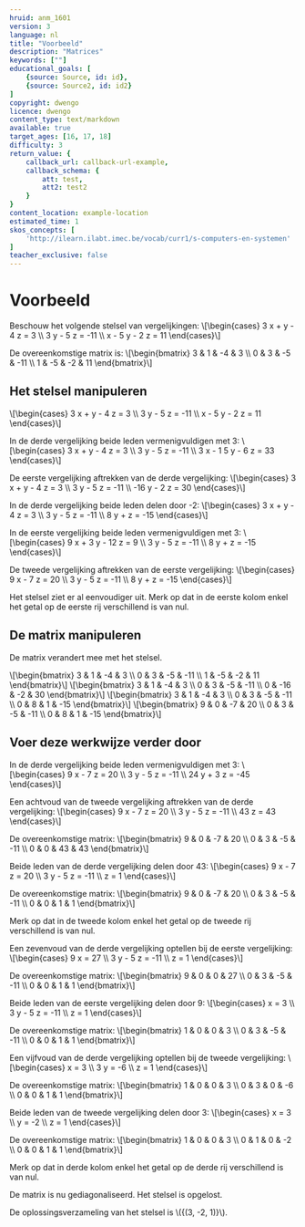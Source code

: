 ```yaml
---
hruid: anm_1601
version: 3
language: nl
title: "Voorbeeld"
description: "Matrices"
keywords: [""]
educational_goals: [
    {source: Source, id: id}, 
    {source: Source2, id: id2}
]
copyright: dwengo
licence: dwengo
content_type: text/markdown
available: true
target_ages: [16, 17, 18]
difficulty: 3
return_value: {
    callback_url: callback-url-example,
    callback_schema: {
        att: test,
        att2: test2
    }
}
content_location: example-location
estimated_time: 1
skos_concepts: [
    'http://ilearn.ilabt.imec.be/vocab/curr1/s-computers-en-systemen'
]
teacher_exclusive: false
---
```


# Voorbeeld

Beschouw het volgende stelsel van vergelijkingen:
\\[\begin{cases} 3 x + y - 4 z = 3 \\\ 3 y - 5 z = -11 \\\ x - 5 y - 2 z = 11 \end{cases}\\]

De overeenkomstige matrix is:
\\[\begin{bmatrix} 3 & 1 & -4 & 3 \\\ 0 & 3 & -5 & -11 \\\ 1 & -5 & -2 & 11 \end{bmatrix}\\]

## Het stelsel manipuleren 

\\[\begin{cases} 3 x + y - 4 z = 3 \\\ 3 y - 5 z = -11 \\\ x - 5 y - 2 z = 11 \end{cases}\\]

In de derde vergelijking beide leden vermenigvuldigen met 3:
\\[\begin{cases} 3 x + y - 4 z = 3 \\\ 3 y - 5 z = -11 \\\ 3 x - 1 5 y - 6 z = 33 \end{cases}\\]

De eerste vergelijking aftrekken van de derde vergelijking:
\\[\begin{cases} 3 x + y - 4 z = 3 \\\ 3 y - 5 z = -11 \\\ -16 y - 2 z = 30 \end{cases}\\]

In de derde vergelijking beide leden delen door -2:
\\[\begin{cases} 3 x + y - 4 z = 3 \\\ 3 y - 5 z = -11 \\\ 8 y + z = -15 \end{cases}\\]

In de eerste vergelijking beide leden vermenigvuldigen met 3:
\\[\begin{cases} 9 x + 3 y - 12 z = 9 \\\ 3 y - 5 z = -11 \\\ 8 y + z = -15 \end{cases}\\]

De tweede vergelijking aftrekken van de eerste vergelijking:
\\[\begin{cases} 9 x - 7 z = 20 \\\ 3 y - 5 z = -11 \\\ 8 y + z = -15 \end{cases}\\]

Het stelsel ziet er al eenvoudiger uit. Merk op dat in de eerste kolom enkel het getal op de eerste rij verschillend is van nul.

## De matrix manipuleren 
De matrix verandert mee met het stelsel.

\\[\begin{bmatrix} 3 & 1 & -4 & 3 \\\ 0 & 3 & -5 & -11 \\\ 1 & -5 & -2 & 11 \end{bmatrix}\\]
\\[\begin{bmatrix} 3 & 1 & -4 & 3 \\\ 0 & 3 & -5 & -11 \\\ 0 & -16 & -2 & 30 \end{bmatrix}\\]
\\[\begin{bmatrix} 3 & 1 & -4 & 3 \\\ 0 & 3 & -5 & -11 \\\ 0 & 8 & 1 & -15 \end{bmatrix}\\]
\\[\begin{bmatrix} 9 & 0 & -7 & 20 \\\ 0 & 3 & -5 & -11 \\\ 0 & 8 & 1 & -15 \end{bmatrix}\\]

## Voer deze werkwijze verder door
In de derde vergelijking beide leden vermenigvuldigen met 3:
\\[\begin{cases} 9 x - 7 z = 20 \\\ 3 y - 5 z = -11 \\\ 24 y + 3 z = -45 \end{cases}\\]

Een achtvoud van de tweede vergelijking aftrekken van de derde vergelijking:
\\[\begin{cases} 9 x - 7 z = 20 \\\ 3 y - 5 z = -11 \\\ 43 z = 43 \end{cases}\\]

De overeenkomstige matrix:
\\[\begin{bmatrix} 9 & 0 & -7 & 20 \\\ 0 & 3 & -5 & -11 \\\ 0 & 0 & 43 & 43 \end{bmatrix}\\]

Beide leden van de derde vergelijking delen door 43:
\\[\begin{cases} 9 x - 7 z = 20 \\\ 3 y - 5 z = -11 \\\ z = 1 \end{cases}\\]

De overeenkomstige matrix:
\\[\begin{bmatrix} 9 & 0 & -7 & 20 \\\ 0 & 3 & -5 & -11 \\\ 0 & 0 & 1 & 1 \end{bmatrix}\\]

Merk op dat in de tweede kolom enkel het getal op de tweede rij verschillend is van nul.

Een zevenvoud van de derde vergelijking optellen bij de eerste vergelijking:
\\[\begin{cases} 9 x = 27 \\\ 3 y - 5 z = -11 \\\ z = 1 \end{cases}\\]

De overeenkomstige matrix:
\\[\begin{bmatrix} 9 & 0 & 0 & 27 \\\ 0 & 3 & -5 & -11 \\\ 0 & 0 & 1 & 1 \end{bmatrix}\\]

Beide leden van de eerste vergelijking delen door 9:
\\[\begin{cases} x = 3 \\\ 3 y - 5 z = -11 \\\ z = 1 \end{cases}\\]

De overeenkomstige matrix:
\\[\begin{bmatrix} 1 & 0 & 0 & 3 \\\ 0 & 3 & -5 & -11 \\\ 0 & 0 & 1 & 1 \end{bmatrix}\\]

Een vijfvoud van de derde vergelijking optellen bij de tweede vergelijking:
\\[\begin{cases} x = 3 \\\ 3 y = -6 \\\ z = 1 \end{cases}\\]

De overeenkomstige matrix:
\\[\begin{bmatrix} 1 & 0 & 0 & 3 \\\ 0 & 3 & 0 & -6 \\\ 0 & 0 & 1 & 1 \end{bmatrix}\\]

Beide leden van de tweede vergelijking delen door 3:
\\[\begin{cases} x = 3 \\\ y = -2 \\\ z = 1 \end{cases}\\]

De overeenkomstige matrix:
\\[\begin{bmatrix} 1 & 0 & 0 & 3 \\\ 0 & 1 & 0 & -2 \\\ 0 & 0 & 1 & 1 \end{bmatrix}\\]

Merk op dat in derde kolom enkel het getal op de derde rij verschillend is van nul.

De matrix is nu gediagonaliseerd. Het stelsel is opgelost.

De oplossingsverzameling van het stelsel is \\(\{\(3, -2, 1\)\}\\).
